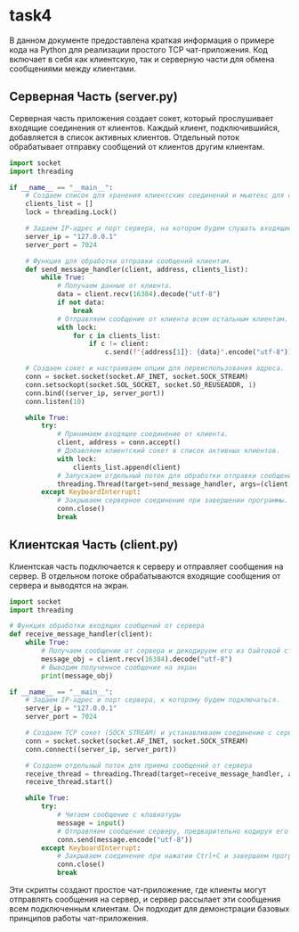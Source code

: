 # task4

В данном документе предоставлена краткая информация о примере кода на Python для реализации простого TCP чат-приложения. Код включает в себя как клиентскую, так и серверную части для обмена сообщениями между клиентами.

## Серверная Часть (server.py)

Серверная часть приложения создает сокет, который прослушивает входящие соединения от клиентов. Каждый клиент, подключившийся, добавляется в список активных клиентов. Отдельный поток обрабатывает отправку сообщений от клиентов другим клиентам.

```python
import socket
import threading

if __name__ == "__main__":
    # Создаем список для хранения клиентских соединений и мьютекс для синхронизации доступа к списку.
    clients_list = []
    lock = threading.Lock()

    # Задаем IP-адрес и порт сервера, на котором будем слушать входящие соединения.
    server_ip = "127.0.0.1"
    server_port = 7024

    # Функция для обработки отправки сообщений клиентам.
    def send_message_handler(client, address, clients_list):
        while True:
            # Получаем данные от клиента.
            data = client.recv(16384).decode("utf-8")
            if not data:
                break
            # Отправляем сообщение от клиента всем остальным клиентам.
            with lock:
                for c in clients_list:
                    if c != client:
                        c.send(f"{address[1]}: {data}".encode("utf-8"))

    # Создаем сокет и настраиваем опции для переиспользования адреса.
    conn = socket.socket(socket.AF_INET, socket.SOCK_STREAM)
    conn.setsockopt(socket.SOL_SOCKET, socket.SO_REUSEADDR, 1)
    conn.bind((server_ip, server_port))
    conn.listen(10)

    while True:
        try:
            # Принимаем входящее соединение от клиента.
            client, address = conn.accept()
            # Добавляем клиентский сокет в список активных клиентов.
            with lock:
                clients_list.append(client)
            # Запускаем отдельный поток для обработки отправки сообщений клиентам.
            threading.Thread(target=send_message_handler, args=(client, address, clients_list)).start()
        except KeyboardInterrupt:
            # Закрываем серверное соединение при завершении программы.
            conn.close()
            break
```

## Клиентская Часть (client.py)

Клиентская часть подключается к серверу и отправляет сообщения на сервер. В отдельном потоке обрабатываются входящие сообщения от сервера и выводятся на экран.

```python
import socket
import threading

# Функция обработки входящих сообщений от сервера
def receive_message_handler(client):
    while True:
        # Получаем сообщение от сервера и декодируем его из байтовой строки
        message_obj = client.recv(16384).decode("utf-8")
        # Выводим полученное сообщение на экран
        print(message_obj)

if __name__ == "__main__":
    # Задаем IP-адрес и порт сервера, к которому будем подключаться.
    server_ip = "127.0.0.1"
    server_port = 7024

    # Создаем TCP сокет (SOCK_STREAM) и устанавливаем соединение с сервером.
    conn = socket.socket(socket.AF_INET, socket.SOCK_STREAM)
    conn.connect((server_ip, server_port))

    # Создаем отдельный поток для приема сообщений от сервера
    receive_thread = threading.Thread(target=receive_message_handler, args=(conn,))
    receive_thread.start()

    while True:
        try:
            # Читаем сообщение с клавиатуры
            message = input()
            # Отправляем сообщение серверу, предварительно кодируя его в байты
            conn.send(message.encode("utf-8"))
        except KeyboardInterrupt:
            # Закрываем соединение при нажатии Ctrl+C и завершаем программу
            conn.close()
            break
```

Эти скрипты создают простое чат-приложение, где клиенты могут отправлять сообщения на сервер, и сервер рассылает эти сообщения всем подключенным клиентам. Он подходит для демонстрации базовых принципов работы чат-приложения.